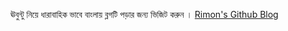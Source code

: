  ঊবুন্টু নিয়ে ধারাবাহিক ভাবে বাংলায় ব্লগটি পড়ার জন্য ভিজিট করুন ।
<a href="https://rimon-mahamud-rony.github.io/Ubuntu_experience/index.html" target="_blank">Rimon's Github Blog</a>
